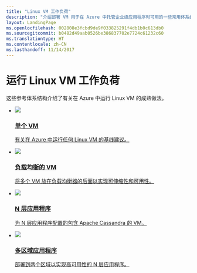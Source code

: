 ```yaml
---
title: "Linux VM 工作负荷"
description: "介绍部署 VM 用于在 Azure 中托管企业级应用程序时可用的一些常用体系结构。"
layout: LandingPage
ms.openlocfilehash: 002808e3fcbd9de9f033825291f4db1b0c613db0
ms.sourcegitcommit: b0482d49aab0526be386837702e7724c61232c60
ms.translationtype: HT
ms.contentlocale: zh-CN
ms.lasthandoff: 11/14/2017
---
```

# <a name="running-linux-vm-workloads"></a>运行 Linux VM 工作负荷

这些参考体系结构介绍了有关在 Azure 中运行 Linux VM 的成熟做法。 

<ul class="panelContent">
    <li>
        <a href="./single-vm.md">
            <div class="cardSize">
                <div class="cardPadding">
                    <div class="card">
                        <div class="cardImageOuter">
                            <div class="cardImage">
                                <img src="./images/single-vm.svg"/>
                            </div>
                        </div>
                        <div class="cardText">
                            <h3>单个 VM</h3>
                            <p>有关在 Azure 中运行任何 Linux VM 的基线建议。</p>
                        </div>
                    </div>
                </div>
            </div>
        </a>
    </li>
    <li>
        <a href="./multi-vm.md">
            <div class="cardSize">
                <div class="cardPadding">
                    <div class="card">
                        <div class="cardImageOuter">
                            <div class="cardImage">
                            <img src="./images/multi-vm.svg">
                            </div>
                        </div>
                        <div class="cardText">
                            <h3>负载均衡的 VM</h3>
                            <p>将多个 VM 放在负载均衡器的后面以实现可伸缩性和可用性。</p>
                        </div>
                    </div>
                </div>
            </div>
        </a>
    </li>
    <li>
        <a href="./n-tier.md">
            <div class="cardSize">
                <div class="cardPadding">
                    <div class="card">
                        <div class="cardImageOuter">
                            <div class="cardImage">
                            <img src="./images/n-tier.svg">
                            </div>
                        </div>
                        <div class="cardText">
                            <h3>N 层应用程序</h3>
                            <p>为 N 层应用程序配置的包含 Apache Cassandra 的 VM。</p>
                        </div>
                    </div>
                </div>
            </div>
        </a>
    </li>
    <li>
        <a href="./multi-region-application.md">
            <div class="cardSize">
                <div class="cardPadding">
                    <div class="card">
                        <div class="cardImageOuter">
                            <div class="cardImage">
                            <img src="./images/multi-region-application.svg">
                            </div>
                        </div>
                        <div class="cardText">
                            <h3>多区域应用程序</h3>
                            <p>部署到两个区域以实现高可用性的 N 层应用程序。</p>
                        </div>
                    </div>
                </div>
            </div>
        </a>
    </li>
</ul>

